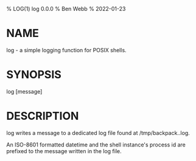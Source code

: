 % LOG(1) log 0.0.0
% Ben Webb
% 2022-01-23

# NAME

log - a simple logging function for POSIX shells.

# SYNOPSIS

log [message]

# DESCRIPTION

log writes a message to a dedicated log file found at /tmp/backpack.<shell-process-id>.log.

An ISO-8601 formatted datetime and the shell instance's process id are prefixed to the message written in the log file.
